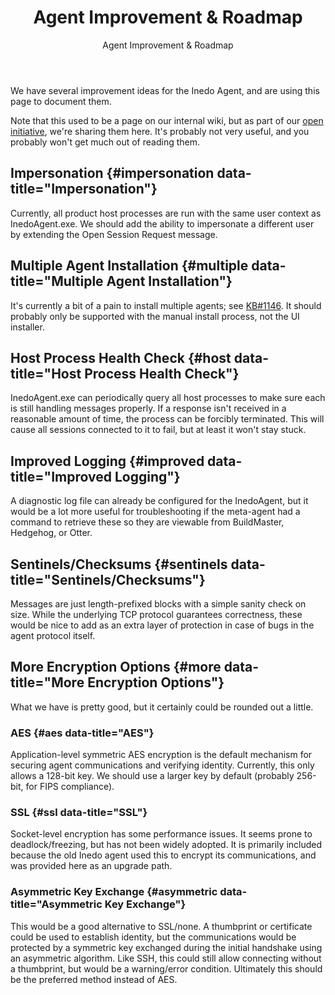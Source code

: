﻿---
title: Agent Improvement & Roadmap
subtitle: Agent Improvement & Roadmap
sequence: 60
keywords: inedo, inedo agent, roadmap
show-headings-in-nav: true
---

  We have several improvement ideas for the Inedo Agent, and are using this page to document them.

  Note that this used to be a page on our internal wiki, but as part of our [open initiative](/company/open-initiative), we're sharing them here. It's probably not very useful, and you probably won't get much out of reading them.

  ## Impersonation {#impersonation data-title="Impersonation"}

  Currently, all product host processes are run with the same user context as InedoAgent.exe. We should add the ability to impersonate a different user by extending the Open Session Request message.

  ## Multiple Agent Installation {#multiple data-title="Multiple Agent Installation"}

  It's currently a bit of a pain to install multiple agents; see [KB#1146](/support/kb/1146). It should probably only be supported with the manual install process, not the UI installer.

  ## Host Process Health Check {#host data-title="Host Process Health Check"}

  InedoAgent.exe can periodically query all host processes to make sure each is still handling messages properly. If a response isn't received in a reasonable amount of time, the process can be forcibly terminated. This will cause all sessions connected to it to fail, but at least it won't stay stuck.

  ## Improved Logging {#improved data-title="Improved Logging"}

  A diagnostic log file can already be configured for the InedoAgent, but it would be a lot more useful for troubleshooting
  if the meta-agent had a command to retrieve these so they are viewable from BuildMaster, Hedgehog, or Otter.

  ## Sentinels/Checksums {#sentinels data-title="Sentinels/Checksums"}

  Messages are just length-prefixed blocks with a simple sanity check on size. While the underlying TCP protocol guarantees correctness, these would be nice to add as an extra layer of protection in case of bugs in the agent protocol itself.

  ## More Encryption Options {#more data-title="More Encryption Options"}

  What we have is pretty good, but it certainly could be rounded out a little.

  ### AES {#aes data-title="AES"}

  Application-level symmetric AES encryption is the default mechanism for securing agent communications and verifying identity. Currently, this only allows a 128-bit key. We should use a larger key by default (probably 256-bit, for FIPS compliance).

  ### SSL {#ssl data-title="SSL"}

  Socket-level encryption has some performance issues. It seems prone to deadlock/freezing, but has not been widely adopted. It is primarily included because the old Inedo agent used this to encrypt its communications, and was provided here as an upgrade path.

  ### Asymmetric Key Exchange {#asymmetric data-title="Asymmetric Key Exchange"}

  This would be a good alternative to SSL/none. A thumbprint or certificate could be used to establish identity, but the communications would be protected by a symmetric key exchanged during the initial handshake using an asymmetric algorithm. Like SSH, this could still allow connecting without a thumbprint, but would be a warning/error condition. Ultimately this should be the preferred method instead of AES.
